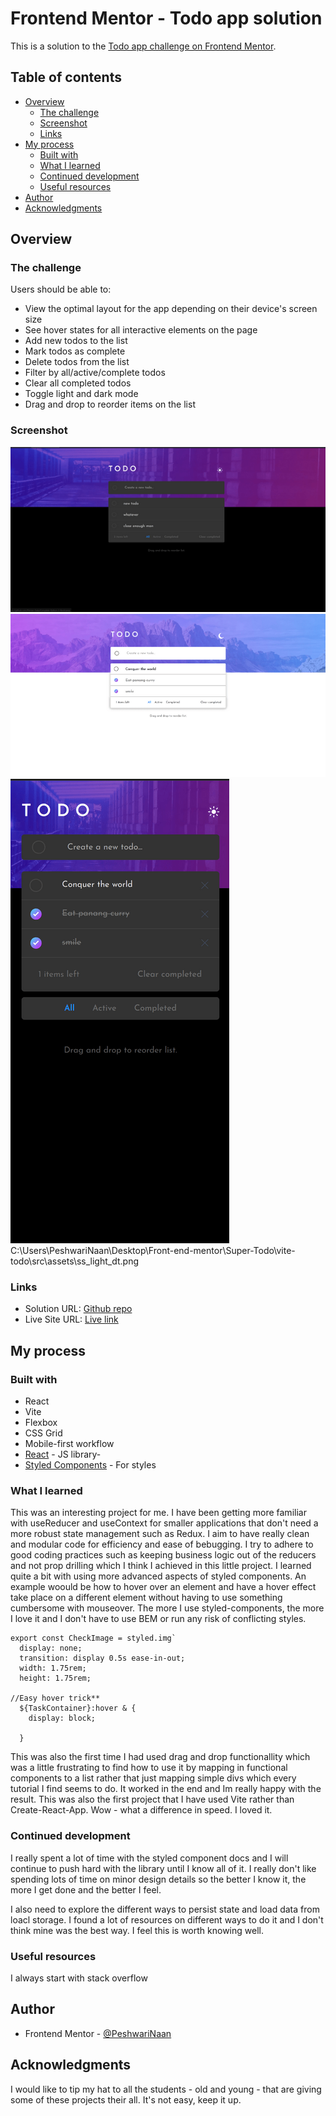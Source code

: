 # Frontend Mentor - Todo app solution

This is a solution to the [Todo app challenge on Frontend Mentor](https://www.frontendmentor.io/challenges/todo-app-Su1_KokOW).
## Table of contents

- [Overview](#overview)
  - [The challenge](#the-challenge)
  - [Screenshot](#screenshot)
  - [Links](#links)
- [My process](#my-process)
  - [Built with](#built-with)
  - [What I learned](#what-i-learned)
  - [Continued development](#continued-development)
  - [Useful resources](#useful-resources)
- [Author](#author)
- [Acknowledgments](#acknowledgments)



## Overview

### The challenge

Users should be able to:

- View the optimal layout for the app depending on their device's screen size
- See hover states for all interactive elements on the page
- Add new todos to the list
- Mark todos as complete
- Delete todos from the list
- Filter by all/active/complete todos
- Clear all completed todos
- Toggle light and dark mode
- Drag and drop to reorder items on the list

### Screenshot

![Desk-top view (dark)](./src/assets/ss_desktop.png)
![Desk-top view (light)](./src/assets/ss_light_dt.png)
![Mobile view ](./src/assets/ss_mobile_todo.png)
C:\Users\PeshwariNaan\Desktop\Front-end-mentor\Super-Todo\vite-todo\src\assets\ss_light_dt.png

### Links

- Solution URL: [Github repo](https://github.com/PeshwariNaan/frontend-mentor-todo-list)
- Live Site URL: [Live link](https://peshwarinaan.github.io/frontend-mentor-todo-list/)

## My process

### Built with

- React
- Vite
- Flexbox
- CSS Grid
- Mobile-first workflow
- [React](https://reactjs.org/) - JS library- 
- [Styled Components](https://styled-components.com/) - For styles

### What I learned

This was an interesting project for me. I have been getting more familiar with useReducer and useContext for smaller applications that don't need a more robust state management such as Redux. I aim to have really clean and modular code for efficiency and ease of bebugging. I try to adhere to good coding practices such as keeping business logic out of the reducers and not prop drilling which I think I achieved in this little project. I learned quite a bit with using more advanced aspects of styled components. An example woould be how to hover over an element and have a hover effect take place on a different element without having to use something cumbersome with mouseover. The more I use styled-components, the more I love it and I don't have to use BEM or run any risk of conflicting styles.

```
export const CheckImage = styled.img`
  display: none;
  transition: display 0.5s ease-in-out;
  width: 1.75rem;
  height: 1.75rem;

//Easy hover trick**
  ${TaskContainer}:hover & {
    display: block;
     
  }
```
This was also the first time I had used drag and drop functionallity which was a little frustrating to find how to use it by mapping in functional components to a list rather that just mapping simple divs which every tutorial I find seems to do. It worked in the end and Im really happy with the result. This was also the first project that I have used Vite rather than Create-React-App. Wow - what a difference in speed. I loved it.


### Continued development

I really spent a lot of time with the styled component docs and I will continue to push hard with the library until I know all of it. I really don't like spending lots of time on minor design details so the better I know it, the more I get done and the better I feel.

 I also need to explore the different ways to persist state and load data from loacl storage. I found a lot of resources on different ways to do it and I don't think mine was the best way. I feel this is worth knowing well.

### Useful resources

I always start with stack overflow

## Author

- Frontend Mentor - [@PeshwariNaan](https://www.frontendmentor.io/profile/PeshwariNaan)


## Acknowledgments

I would like to tip my hat to all the students - old and young - that are giving some of these projects their all. It's not easy, keep it up.